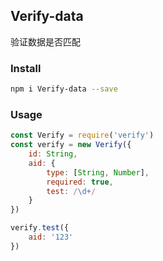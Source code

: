 Verify-data
---
验证数据是否匹配

### Install
```sh
npm i Verify-data --save
```

### Usage
```js
const Verify = require('verify')
const verify = new Verify({
    id: String,
    aid: {
        type: [String, Number],
        required: true,
        test: /\d+/
    }
})

verify.test({
    aid: '123'
})
```
